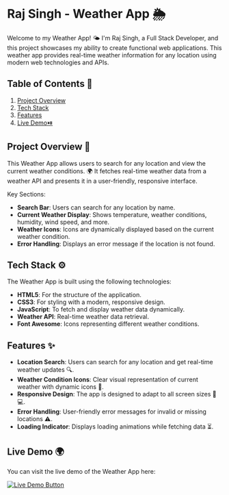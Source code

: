 # Raj Singh - Weather App 🌦️

Welcome to my Weather App! 🌤️ I'm Raj Singh, a Full Stack Developer, and this project showcases my ability to create functional web applications. This weather app provides real-time weather information for any location using modern web technologies and APIs.

## Table of Contents 📑
1. [Project Overview](#project-overview)
2. [Tech Stack](#tech-stack)
3. [Features](#features)
4. [Live Demo⏯️](https://weather.singhq.site/)

## Project Overview 📝

This Weather App allows users to search for any location and view the current weather conditions. 🌍 It fetches real-time weather data from a weather API and presents it in a user-friendly, responsive interface.

Key Sections:
- **Search Bar**: Users can search for any location by name.
- **Current Weather Display**: Shows temperature, weather conditions, humidity, wind speed, and more.
- **Weather Icons**: Icons are dynamically displayed based on the current weather condition.
- **Error Handling**: Displays an error message if the location is not found.

## Tech Stack ⚙️

The Weather App is built using the following technologies:
- **HTML5**: For the structure of the application.
- **CSS3**: For styling with a modern, responsive design.
- **JavaScript**: To fetch and display weather data dynamically.
- **Weather API**: Real-time weather data retrieval.
- **Font Awesome**: Icons representing different weather conditions.

## Features ✨
- **Location Search**: Users can search for any location and get real-time weather updates 🔍.
- **Weather Condition Icons**: Clear visual representation of current weather with dynamic icons 🌈.
- **Responsive Design**: The app is designed to adapt to all screen sizes 📱💻.
- **Error Handling**: User-friendly error messages for invalid or missing locations ⚠️.
- **Loading Indicator**: Displays loading animations while fetching data ⏳.

## Live Demo 🌍

You can visit the live demo of the Weather App here:

[![Live Demo Button](https://img.shields.io/badge/Visit%20Weather%20App-007bff?style=for-the-badge&logo=github&logoColor=white)](https://weather.singhq.site)
